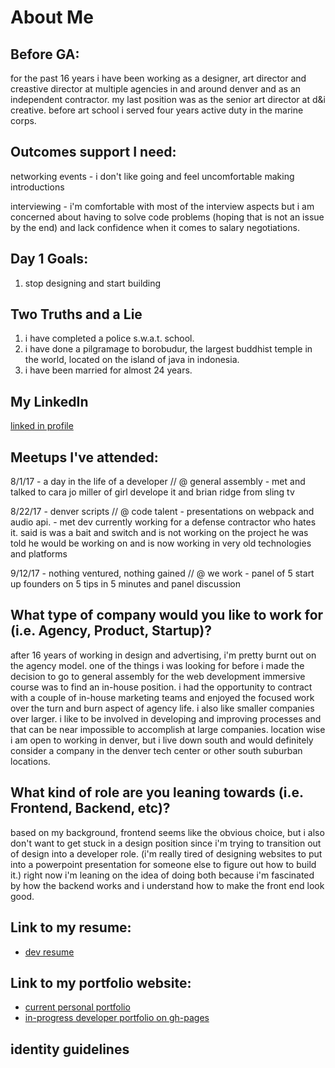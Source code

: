 # About Me

## Before GA:
for the past 16 years i have been working as a designer, art director and creastive director at multiple agencies in and around denver and as an independent contractor. my last position was as the senior art director at d&i creative. before art school i served four years active duty in the marine corps. 

## Outcomes support I need:
networking events - i don't like going and feel uncomfortable making introductions

interviewing - i'm comfortable with most of the interview aspects but i am concerned about having to solve code problems (hoping that is not an issue by the end) and lack confidence when it comes to salary negotiations.


## Day 1 Goals:
1. stop designing and start building


## Two Truths and a Lie
1. i have completed a police s.w.a.t. school.
2. i have done a pilgramage to borobudur, the largest buddhist temple in the world, located on the island of java in indonesia.
3. i have been married for almost 24 years.


## My LinkedIn
[linked in profile](https://www.linkedin.com/in/iannordeck/)


## Meetups I've attended:
8/1/17 - a day in the life of a developer // @ general assembly 
	- met and talked to cara jo miller of girl develope it and brian ridge from sling tv
	
8/22/17 - denver scripts // @ code talent
	- presentations on webpack and audio api.
	- met dev currently working for a defense contractor who hates it. said is was a bait and switch and is not working on the project he was told he would be working on and is now working in very old technologies and platforms
	
9/12/17 - nothing ventured, nothing gained // @ we work
	- panel of 5 start up founders on 5 tips in 5 minutes and panel discussion


## What type of company would you like to work for (i.e. Agency, Product, Startup)?
after 16 years of working in design and advertising, i'm pretty burnt out on the agency model. one of the things i was looking for before i made the decision to go to general assembly for the web development immersive course was to find an in-house position. i had the opportunity to contract with a couple of in-house marketing teams and enjoyed the focused work over the turn and burn aspect of agency life. i also like smaller companies over larger. i like to be involved in developing and improving processes and that can be near impossible to accomplish at large companies. location wise i am open to working in denver, but i live down south and would definitely consider a company in the denver tech center or other south suburban locations.


## What kind of role are you leaning towards (i.e. Frontend, Backend, etc)?
based on my background, frontend seems like the obvious choice, but i also don't want to get stuck in a design position since i'm trying to transition out of design into a developer role. (i'm really tired of designing websites to put into a powerpoint presentation for someone else to figure out how to build it.) right now i'm leaning on the idea of doing both because i'm fascinated by how the backend works and i understand how to make the front end look good.


## Link to my resume: 
* [dev resume](nordeck-resume-092917.pdf)


## Link to my portfolio website: 
* [current personal portfolio](http://cargocollective.com/nordeck)
* [in-progress developer portfolio on gh-pages](https://inordeck.github.io/portfolio/)


## identity guidelines
